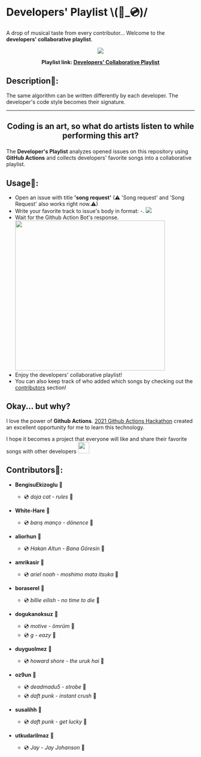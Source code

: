 # Developers' Playlist \\(📀_💿)/
A drop of musical taste from every contributor... Welcome to the **developers' collaborative playlist**. 
<p align="center"><img src="https://i.scdn.co/image/ab67706c0000bebb96a114f10dd59e0d961cfc08"/></p>

**<p align="center">Playlist link: [Developers' Collaborative Playlist](https://open.spotify.com/playlist/5iI16F6SXezeIcxFFTsXWb) </p>**

## Description🤖:
The same algorithm can be written differently by each developer. The developer's code style becomes their signature. 

---
**<p align="center">Coding is an art, so what do artists listen to while performing this art?</p>**
---

The **Developer's Playlist** analyzes opened issues on this repository using **GitHub Actions** and collects developers' favorite songs into a collaborative playlist. 

## Usage📖:
- Open an issue with title **'song request'** (⚠ 'Song request' and 'Song Request' also works right now.⚠)
- Write your favorite track to issue's body in format: <artist>-<song>.
  <img src="https://user-images.githubusercontent.com/57866851/145097376-2737eee3-f539-4f58-a036-9b9a0bba9dc1.png"/>
- Wait for the Github Action Bot's response.
  <img height="400" src="https://user-images.githubusercontent.com/57866851/145097734-a87a6ff0-b4bb-4da0-b94c-5d761f09b797.png"/>
- Enjoy the developers' collaborative playlist!
- You can also keep track of who added which songs by checking out the [contributors](#contributors) section! 
  
## Okay... but why?
I love the power of **Github Actions**. [2021 Github Actions Hackathon](https://dev.to/devteam/join-us-for-the-2021-github-actions-hackathon-on-dev-4hn4) created an excellent opportunity for me to learn this technology. 
  
I hope it becomes a project that everyone will like and share their favorite songs with other developers <img width="30" src="https://media.tenor.com/images/e79b3b95fd5663e36ce7499a54cdfeab/tenor.gif"/>
  
## Contributors🧠:

- **BengisuEkizoglu** 🧠
	- 💿 *doja cat* - *rules* 📀

- **White-Hare** 🧠
	- 💿 *barış manço* - *dönence* 📀

- **aliorhun** 🧠
	- 💿 *Hakan Altun* - *Bana Göresin* 📀

- **amrikasir** 🧠
	- 💿 *ariel noah* - *moshimo mata itsuka* 📀

- **boraserel** 🧠
	- 💿 *billie eilish* - *no time to die* 📀

- **dogukanoksuz** 🧠
	- 💿 *motive* - *ömrüm* 📀
	- 💿 *g* - *eazy* 📀

- **duyguolmez** 🧠
	- 💿 *howard shore* - *the uruk hai* 📀

- **oz9un** 🧠
	- 💿 *deadmadu5* - *strobe* 📀
	- 💿 *daft punk* - *instant crush* 📀

- **susalihh** 🧠
	- 💿 *daft punk* - *get lucky* 📀

- **utkudarilmaz** 🧠
	- 💿 *Jay* - *Jay Johanson* 📀

